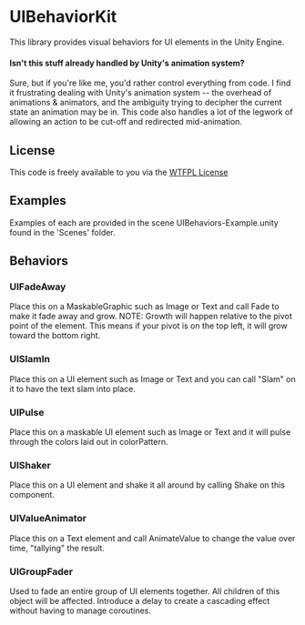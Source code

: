 # UIBehaviorKit

This library provides visual behaviors for UI elements in the Unity Engine.

#### Isn't this stuff already handled by Unity's animation system?

Sure, but if you're like me, you'd rather control everything from code.  I find it frustrating dealing with Unity's animation system -- the overhead of animations & animators, and the ambiguity trying to decipher the current state an animation may be in.  This code also handles a lot of the legwork of allowing an action to be cut-off and redirected mid-animation.

## License

This code is freely available to you via the [WTFPL License](https://en.wikipedia.org/wiki/WTFPL)

## Examples
Examples of each are provided in the scene UIBehaviors-Example.unity found in the 'Scenes' folder.

## Behaviors
### UIFadeAway
Place this on a MaskableGraphic such as Image or Text and call Fade to make it fade away and grow.
NOTE: Growth will happen relative to the pivot point of the element.  This means if your pivot is on the top left, it will grow toward the bottom right.
### UISlamIn
Place this on a UI element such as Image or Text and you can call "Slam" on it to have the text slam into place.
### UIPulse
Place this on a maskable UI element such as Image or Text and it will pulse through the colors laid out in colorPattern.
### UIShaker
Place this on a UI element and shake it all around by calling Shake on this component.
### UIValueAnimator
Place this on a Text element and call AnimateValue to change the value over time, "tallying" the result.
### UIGroupFader
Used to fade an entire group of UI elements together. All children of this object will be affected.
Introduce a delay to create a cascading effect without having to manage coroutines.
